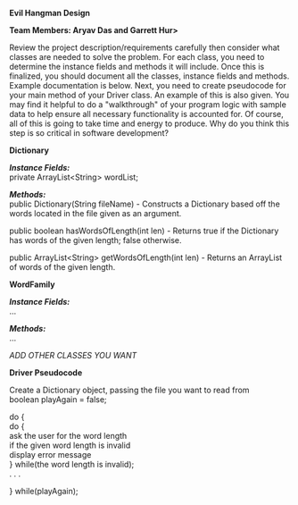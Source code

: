 **Evil Hangman Design**  

**Team Members: Aryav Das and Garrett Hur>**

Review the project description/requirements carefully then consider what classes are needed to solve the problem. For each class, you need to determine the instance fields and methods it will include. Once this is finalized, you should document all the classes, instance fields and methods. Example documentation is below. Next, you need to create pseudocode for your main method of your Driver class. An example of this is also given. You may find it helpful to do a "walkthrough" of your program logic with sample data to help ensure all necessary functionality is accounted for. Of course, all of this is going to take time and energy to produce. Why do you think this step is so critical in software development?

**Dictionary**

***Instance Fields:***  
private ArrayList\<String\> wordList;

***Methods:***  
public Dictionary(String fileName) \- Constructs a Dictionary based off the words located in the file given as an argument. 

public boolean hasWordsOfLength(int len) \- Returns true if the Dictionary has words of the given length; false otherwise. 

public ArrayList\<String\> getWordsOfLength(int len) \- Returns an ArrayList of words of the given length.

**WordFamily**

***Instance Fields:***  
…

***Methods:***  
…

*ADD OTHER CLASSES YOU WANT*

**Driver Pseudocode**

Create a Dictionary object, passing the file you want to read from  
boolean playAgain \= false;

do {  
     do {  
        ask the user for the word length  
        if the given word length is invalid  
            display error message  
     } while(the word length is invalid);  
     . . .

} while(playAgain);

